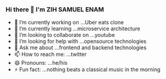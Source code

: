 ### Hi there 👋 I'm ZIH SAMUEL ENAM

- 🔭 I’m currently working on ...Uber eats clone
- 🌱 I’m currently learning ...microservice architecture
- 👯 I’m looking to collaborate on ...youtube
- 🤔 I’m looking for help with ...opensource technologies
- 💬 Ask me about ...frontend and backend technologies 
- 📫 How to reach me: ...twitter
- 😄 Pronouns: ...he/his
- ⚡ Fun fact: ...nothing beats a classical music in the morning




